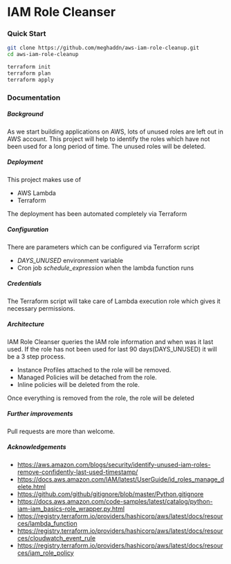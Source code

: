 # IAM Role Cleanser

### Quick Start

```bash
git clone https://github.com/meghaddn/aws-iam-role-cleanup.git
cd aws-iam-role-cleanup

terraform init
terraform plan
terraform apply
```



### Documentation

##### Background

As we start building applications on AWS, lots of unused roles are left out in AWS account. This project will help to identify the roles which have not been used for a long period of time. The unused roles will be deleted.

#####  Deployment

This project makes use of 

- AWS Lambda
- Terraform

The deployment has been automated completely via Terraform

##### Configuration

There are parameters which can be configured via Terraform script

- *DAYS_UNUSED* environment variable  
- Cron job *schedule_expression* when the lambda function runs

##### Credentials

The Terraform script will take care of Lambda execution role which gives it necessary permissions.

##### Architecture

IAM Role Cleanser queries the IAM role information and when was it last used. If the role has not been used for last 90 days(DAYS_UNUSED) it will be a  3 step process.

- Instance Profiles attached to the role will be removed.
- Managed Policies will be detached from the role.
- Inline policies will be deleted from the role.

Once everything is removed from the role, the role will be deleted

##### Further improvements

Pull requests are more than welcome.

##### Acknowledgements

- https://aws.amazon.com/blogs/security/identify-unused-iam-roles-remove-confidently-last-used-timestamp/
- https://docs.aws.amazon.com/IAM/latest/UserGuide/id_roles_manage_delete.html
- https://github.com/github/gitignore/blob/master/Python.gitignore
- https://docs.aws.amazon.com/code-samples/latest/catalog/python-iam-iam_basics-role_wrapper.py.html
- https://registry.terraform.io/providers/hashicorp/aws/latest/docs/resources/lambda_function
- https://registry.terraform.io/providers/hashicorp/aws/latest/docs/resources/cloudwatch_event_rule
- https://registry.terraform.io/providers/hashicorp/aws/latest/docs/resources/iam_role_policy
